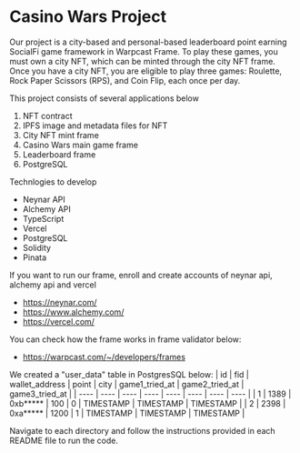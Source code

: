 # Casino Wars Project

Our project is a city-based and personal-based leaderboard point earning SocialFi game framework in Warpcast Frame. To play these games, you must own a city NFT, which can be minted through the city NFT frame. Once you have a city NFT, you are eligible to play three games: Roulette, Rock Paper Scissors (RPS), and Coin Flip, each once per day.



This project consists of several applications below

1. NFT contract
2. IPFS image and metadata files for NFT
3. City NFT mint frame
4. Casino Wars main game frame
5. Leaderboard frame
6. PostgreSQL


Technlogies to develop

- Neynar API
- Alchemy API
- TypeScript
- Vercel
- PostgreSQL
- Solidity
- Pinata

If you want to run our frame, enroll and create accounts of neynar api, alchemy api and vercel

- https://neynar.com/
- https://www.alchemy.com/
- https://vercel.com/

You can check how the frame works in frame validator below:

- https://warpcast.com/~/developers/frames

We created a "user_data" table in PostgresSQL below:
| id | fid | wallet_address | point | city | game1_tried_at | game2_tried_at | game3_tried_at |
| ---- | ---- | ---- | ---- | ---- | ---- | ---- | ---- |
| 1 | 1389 | 0xb***** | 100 | 0 | TIMESTAMP | TIMESTAMP | TIMESTAMP |
| 2 | 2398 | 0xa***** | 1200 | 1 | TIMESTAMP | TIMESTAMP | TIMESTAMP |

Navigate to each directory and follow the instructions provided in each README file to run the code.